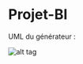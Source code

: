 # Projet-BI

UML du générateur :

![alt tag](https://github.com/adrienelium/Projet-BI/blob/master/uml-1.png?raw=true)
